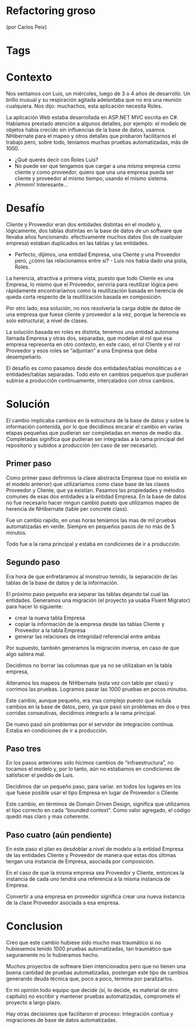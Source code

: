 Refactoring groso 
===
(por Carlos Peix)

Tags
===

Contexto
===
Nos sentamos con Luis, un miércoles, luego de 3 o 4 años de desarrollo. Un brillo inusual y su respiración agitada adelantaba que no era una reunión cualquiera. Nos dijo: muchachos, esta aplicación necesita Roles.

La aplicación Web estaba desarrollada en ASP.NET MVC escrita en C#. Habíamos prestado atención a algunos detalles, por ejemplo: el modelo de objetos habia crecido sin influencias de la base de datos, usamos NHibernate para el mapeo y otros detalles que probaron facilitarnos el trabajo pero, sobre todo, teníamos muchas pruebas automatizadas, más de 1000.

- ¿Qué querés decir con Roles Luis?
- No puede ser que tengamos que cargar a una misma empresa como cliente y como proveedor, quiero que una una empresa pueda ser cliente y proveedor al mismo tiempo, usando el mismo sistema.
- ¡Hmmm! Interesante...

Desafío
===
Cliente y Proveedor eran dos entidades distintas en el modelo y, lógicamente, dos tablas distintas en la base de datos de un software que llevaba años funcionando. efectivamente muchos datos (los de cualquier empresa) estaban duplicados en las tablas y las entidades.

- Perfecto, dijimos, una entidad Empresa, una Cliente y una Proveedor pero, ¿cómo las relacionamos entre si? - Luis nos habia dado una pista, Roles.

La herencia, atractiva a primera vista, puesto que todo Cliente es una Empresa, lo mismo que el Proveedor, serviría para reutilizar lógica pero rápidamente encontraríamos como la reutilización basada en herencia de queda corta respecto de la reutilización basada en composición.

Por otro lado, esa solución, no nos resolvería la carga doble de datos de una empresa que fuese cliente y proveedor a la vez, porque la herencia es solo estructural, a nivel de clases.

La solución basada en roles es distinta, tenemos una entidad autonoma llamada Empresa y otras dos, separadas, que modelan al rol que esa empresa representa en otro contexto, en este caso, el rol Cliente y el rol Proveedor y esos roles se “adjuntan” a una Empresa que deba desempeñarlo.

El desafío es como pasamos desde dos entidades/tablas monoliticas a e entidades/tablas separadas. Todo esto en cambios pequeños que pudieran subirse a producción continuamente, intercalados con otros cambios.


Solución
===
El cambio implicaba cambios en la estructura de la base de datos y sobre la información contenida, por lo que decidimos encarar el cambio en varias etapas pequeñas que pudieran ser completadas en menos de medio dia. Completadas significa que pudieran ser integradas a la rama principal del repositorio y subidos a producción (en caso de ser necesario).

Primer paso
---
Como primer paso definimos la clase abstracta Empresa (que no existía en el modelo anterior) que utilizaríamos como clase base de las clases Proveedor y Cliente, que ya existían.
Pasamos las propiedades y métodos comunes de esas dos entidades a la entidad Empresa. En la base de datos no fue necesario hacer ningun cambió puesto que utilizamos mapeo de herencia de NHibernate (table per concrete class).

Fue un cambio rapido, en unas horas teníamos las mas de mil pruebas automatizadas en verde. Siempre en pequeños pasos de no más de 5 minutos.

Todo fue a la rama principal y estaba en condiciones de ir a producción.

Segundo paso
---
Era hora de que enfretáramos al monstruo temido, la separación de las tablas de la base de datos y de la información.

El próximo paso pequeño era separar las tablas dejando tal cual las entidades. Generamos una migración (el proyecto ya usaba Fluent Migrator) para hacer lo siguiente:
* crear la nueva tabla Empresa
* copiar la información de la empresa desde las tablas Cliente y Proveedor a la tabla Empresa
* generar las relaciones de integridad referencial entre ambas

Por supuesto, también generamos la migración inversa, en caso de que algo saliera mal.

Decidimos no borrar las columnas que ya no se utilizaban en la tabla empresa, 

Alteramos los mapeos de NHibernate (esta vez con table per class) y corrimos las pruebas. Logramos pasar las 1000 pruebas en pocos minutos.

Este cambio, aunque pequeño, era mas complejo puesto que incluía cambios en la base de datos, pero, ya que pasó sin problemas en dos o tres corridas conseutivas, decidimos integrarlo a  la rama principal.

De nuevo pasó sin problemas por el servidor de integración contínua. Estaba en condiciones de ir a producción.

Paso tres
---
En los pasos anteriores solo hicimos cambios de “infraestructura”, no tocamos el modelo y, por lo tanto, aún no estabamos en condiciones de satisfacer el pedido de Luis.

Decidimos dar un pequeño paso, para variar. en todos los lugares en los que fuese posible usar el tipo Empresa en lugar de Proveedor o Cliente.

Este cambio, en términos de Domain Driven Design, significa que utilizamos el tipo correcto en cada “bounded context”. Como valor agregado, el código quedó mas claro y mas coherente.

Paso cuatro (aún pendiente)
---
En este paso el plan es desdoblar a nivel de modelo a la entidad Empresa de las entidades Cliente y Proveedor de manera que estas dos últimas tengan una instancia de Empresa, asociada por composición.

En el caso de que la misma empresa sea Proveedor y Cliente, entonces la instancia de cada uno tendrá una referencia a la misma instancia de Empresa.

Convertir a una empresa en proveedor significa crear una nueva instancia de la clase Proveedor asociada a esa empresa.

Conclusion
===
Creo que este cambio hubiese sido mucho mas traumático si no hubiesemos tenido 1000 pruebas automatizadas, tan traumático que seguramente no lo hubieramos hecho.

Muchos proyectos de software bien intencionados pero que no tienen una buena cantidad de pruebas automatizadas, postergan este tipo de cambios generando deuda técnica que, poco a poco, termina por paralizarlos.

En mi opinión todo equipo que decide (sí, lo decide, es material de otro capítulo) no escribir y mantener pruebas automatizadas, compromete el proyecto a largo plazo.

Hay otras decisiones que facilitaron el proceso: Integración contiua y migraciones de base de datos automatizadas.
